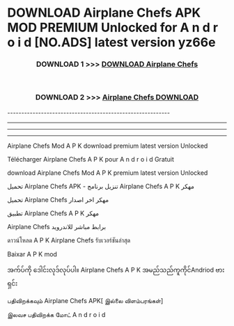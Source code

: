 # DOWNLOAD Airplane Chefs  APK MOD PREMIUM Unlocked for A n d r o i d [NO.ADS] latest version yz66e 



<div align="center">

<h3>DOWNLOAD 1 >>> <a href="https://getmod2.web.app/?judul=Airplane Chefs ">DOWNLOAD Airplane Chefs </a></h3><br>

<h3>DOWNLOAD 2 >>> <a href="https://getmod2.web.app/?judul=Airplane Chefs ">Airplane Chefs  DOWNLOAD </a></h3>

</div>
----------------------------------------------------------

----------------------------------------------------------

----------------------------------------------------------

----------------------------------------------------------

Airplane Chefs  Mod A P K download premium latest version Unlocked

Télécharger Airplane Chefs  A P K pour A n d r o i d Gratuit

download Airplane Chefs  Mod A P K premium latest version Unlocked

تحميل Airplane Chefs  APK - تنزيل برنامج Airplane Chefs  A P K مهكر

تحميل Airplane Chefs  مهكر اخر اصدار

تطبيق Airplane Chefs  A P K مهكر

Airplane Chefs  برابط مباشر للاندرويد

ดาวน์โหลด A P K Airplane Chefs  รับเวอร์ชันล่าสุด

Baixar A P K mod

အက်ပ်ကို ဒေါင်းလုဒ်လုပ်ပါ။ Airplane Chefs  A P K အမည်သည်ကူကိုင်Andriod ဗားရှင်း

பதிவிறக்கவும் Airplane Chefs  APK[ இல்லை விளம்பரங்கள்] 
 
இலவச பதிவிறக்க மோட் A n d r o i d



